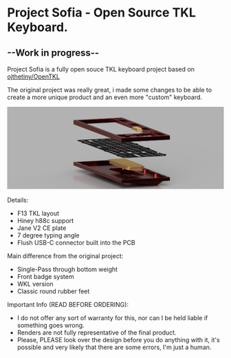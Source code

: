 # Project Sofia - Open Source TKL Keyboard.

 ## --Work in progress--
 
 Project Sofia is a fully open souce TKL keyboard project based on [ojthetiny/OpenTKL](https://github.com/ojthetiny/OpenTKL)
 
 The original project was really great, i made some changes to be able to create a more unique product and an even more "custom" keyboard. 
 
 ![alt text](https://github.com/DreightPP/ProjectSofia/blob/main/Render/OpenTKL_assembly_2022-May-28_10-24-52PM-000_CustomizedView34510954968.png)
 
 Details:
- F13 TKL layout
- Hiney h88c support
- Jane V2 CE plate
- 7 degree typing angle
- Flush USB-C connector built into the PCB

Main difference from the original project:
- Single-Pass through bottom weight 
- Front badge system
- WKL version
- Classic round rubber feet

Important Info (READ BEFORE ORDERING):
- I do not offer any sort of warranty for this, nor can I be held liable if something goes wrong.
- Renders are not fully representative of the final product.
- Please, PLEASE look over the design before you do anything with it, it's possible and very likely that there are some errors, I'm just a human.
